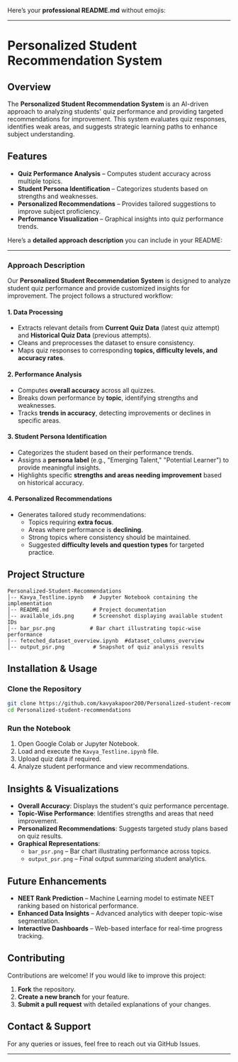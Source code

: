 Here’s your **professional README.md** without emojis:  

---

# **Personalized Student Recommendation System**  

## **Overview**  
The **Personalized Student Recommendation System** is an AI-driven approach to analyzing students' quiz performance and providing targeted recommendations for improvement. This system evaluates quiz responses, identifies weak areas, and suggests strategic learning paths to enhance subject understanding.  

## **Features**  
- **Quiz Performance Analysis** – Computes student accuracy across multiple topics.  
- **Student Persona Identification** – Categorizes students based on strengths and weaknesses.  
- **Personalized Recommendations** – Provides tailored suggestions to improve subject proficiency.  
- **Performance Visualization** – Graphical insights into quiz performance trends.  

Here’s a **detailed approach description** you can include in your README:  

---

### **Approach Description**  

Our **Personalized Student Recommendation System** is designed to analyze student quiz performance and provide customized insights for improvement. The project follows a structured workflow:  

#### **1. Data Processing**  
- Extracts relevant details from **Current Quiz Data** (latest quiz attempt) and **Historical Quiz Data** (previous attempts).  
- Cleans and preprocesses the dataset to ensure consistency.  
- Maps quiz responses to corresponding **topics, difficulty levels, and accuracy rates**.  

#### **2. Performance Analysis**  
- Computes **overall accuracy** across all quizzes.  
- Breaks down performance by **topic**, identifying strengths and weaknesses.  
- Tracks **trends in accuracy**, detecting improvements or declines in specific areas.  

#### **3. Student Persona Identification**  
- Categorizes the student based on their performance trends.  
- Assigns a **persona label** (e.g., "Emerging Talent," "Potential Learner") to provide meaningful insights.  
- Highlights specific **strengths and areas needing improvement** based on historical accuracy.  

#### **4. Personalized Recommendations**  
- Generates tailored study recommendations:  
  - Topics requiring **extra focus**.  
  - Areas where performance is **declining**.  
  - Strong topics where consistency should be maintained.  
  - Suggested **difficulty levels and question types** for targeted practice.  

## **Project Structure**  
```
Personalized-Student-Recommendations
│-- Kavya_Testline.ipynb   # Jupyter Notebook containing the implementation  
│-- README.md              # Project documentation  
│-- available_ids.png      # Screenshot displaying available student IDs  
│-- bar_psr.png           # Bar chart illustrating topic-wise performance
|-- feteched_dataset_overview.ipynb  #dataset_columns_overview  
│-- output_psr.png         # Snapshot of quiz analysis results  
```

## **Installation & Usage**  
### **Clone the Repository**  
```bash
git clone https://github.com/kavyakapoor200/Personalized-student-recommendations.git
cd Personalized-student-recommendations
```

### **Run the Notebook**  
1. Open Google Colab or Jupyter Notebook.  
2. Load and execute the `Kavya_Testline.ipynb` file.  
3. Upload quiz data if required.  
4. Analyze student performance and view recommendations.  

## **Insights & Visualizations**  
- **Overall Accuracy**: Displays the student's quiz performance percentage.  
- **Topic-Wise Performance**: Identifies strengths and areas that need improvement.  
- **Personalized Recommendations**: Suggests targeted study plans based on quiz results.  
- **Graphical Representations**:  
  - `bar_psr.png` – Bar chart illustrating performance across topics.  
  - `output_psr.png` – Final output summarizing student analytics.  

## **Future Enhancements**  
- **NEET Rank Prediction** – Machine Learning model to estimate NEET ranking based on historical performance.  
- **Enhanced Data Insights** – Advanced analytics with deeper topic-wise segmentation.  
- **Interactive Dashboards** – Web-based interface for real-time progress tracking.  

## **Contributing**  
Contributions are welcome! If you would like to improve this project:  
1. **Fork** the repository.  
2. **Create a new branch** for your feature.  
3. **Submit a pull request** with detailed explanations of your changes.  

## **Contact & Support**  
For any queries or issues, feel free to reach out via GitHub Issues.  

---
